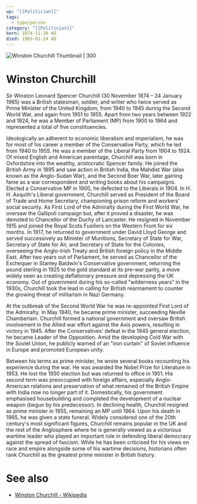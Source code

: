 ```yaml
---
up: "[[Politician]]"
tags:
  - type/person
category: "[[Politician]]"
born: 1874-11-30 AD
died: 1965-01-24 AD
---
```

![Winston Churchill Thumbnail | 300](https://upload.wikimedia.org/wikipedia/commons/b/bc/Sir_Winston_Churchill_-_19086236948.jpg)
# Winston Churchill 
Sir Winston Leonard Spencer Churchill (30 November 1874 – 24 January 1965) was a British statesman, soldier, and writer who twice served as Prime Minister of the United Kingdom, from 1940 to 1945 during the Second World War, and again from 1951 to 1955. Apart from two years between 1922 and 1924, he was a Member of Parliament (MP) from 1900 to 1964 and represented a total of five constituencies. 

Ideologically an adherent to economic liberalism and imperialism, he was for most of his career a member of the Conservative Party, which he led from 1940 to 1955. He was a member of the Liberal Party from 1904 to 1924. Of mixed English and American parentage, Churchill was born in Oxfordshire into the wealthy, aristocratic Spencer family. He joined the British Army in 1895 and saw action in British India, the Mahdist War (also known as the Anglo-Sudan War), and the Second Boer War, later gaining fame as a war correspondent and writing books about his campaigns. Elected a Conservative MP in 1900, he defected to the Liberals in 1904. In H. H. Asquith's Liberal government, Churchill served as President of the Board of Trade and Home Secretary, championing prison reform and workers' social security. As First Lord of the Admiralty during the First World War, he oversaw the Gallipoli campaign but, after it proved a disaster, he was demoted to Chancellor of the Duchy of Lancaster. He resigned in November 1915 and joined the Royal Scots Fusiliers on the Western Front for six months. In 1917, he returned to government under David Lloyd George and served successively as Minister of Munitions, Secretary of State for War, Secretary of State for Air, and Secretary of State for the Colonies, overseeing the Anglo-Irish Treaty and British foreign policy in the Middle East. After two years out of Parliament, he served as Chancellor of the Exchequer in Stanley Baldwin's Conservative government, returning the pound sterling in 1925 to the gold standard at its pre-war parity, a move widely seen as creating deflationary pressure and depressing the UK economy. Out of government during his so-called "wilderness years" in the 1930s, Churchill took the lead in calling for British rearmament to counter the growing threat of militarism in Nazi Germany. 

At the outbreak of the Second World War he was re-appointed First Lord of the Admiralty. In May 1940, he became prime minister, succeeding Neville Chamberlain. Churchill formed a national government and oversaw British involvement in the Allied war effort against the Axis powers, resulting in victory in 1945. After the Conservatives' defeat in the 1945 general election, he became Leader of the Opposition. Amid the developing Cold War with the Soviet Union, he publicly warned of an "iron curtain" of Soviet influence in Europe and promoted European unity. 

Between his terms as prime minister, he wrote several books recounting his experience during the war. He was awarded the Nobel Prize for Literature in 1953. He lost the 1950 election but was returned to office in 1951. His second term was preoccupied with foreign affairs, especially Anglo-American relations and preservation of what remained of the British Empire with India now no longer part of it. Domestically, his government emphasised housebuilding and completed the development of a nuclear weapon (begun by his predecessor). In declining health, Churchill resigned as prime minister in 1955, remaining an MP until 1964. Upon his death in 1965, he was given a state funeral. Widely considered one of the 20th century's most significant figures, Churchill remains popular in the UK and the rest of the Anglosphere where he is generally viewed as a victorious wartime leader who played an important role in defending liberal democracy against the spread of fascism. While he has been criticised for his views on race and empire alongside some of his wartime decisions, historians often rank Churchill as the greatest prime minister in British history.
# See also
- [Winston Churchill - Wikipedia](https://en.wikipedia.org/wiki/Winston_Churchill)

